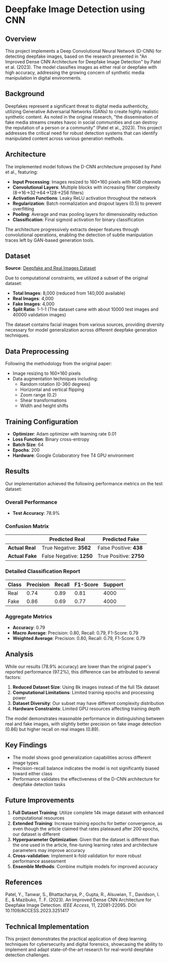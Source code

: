 # Deepfake Image Detection using CNN

## Overview

This project implements a Deep Convolutional Neural Network (D-CNN) for detecting deepfake images, based on the research presented in "An Improved Dense CNN Architecture for Deepfake Image Detection" by Patel et al. (2023). The model classifies images as either real or deepfake with high accuracy, addressing the growing concern of synthetic media manipulation in digital environments.

## Background

Deepfakes represent a significant threat to digital media authenticity, utilizing Generative Adversarial Networks (GANs) to create highly realistic synthetic content. As noted in the original research, "the dissemination of fake media streams creates havoc in social communities and can destroy the reputation of a person or a community" (Patel et al., 2023). This project addresses the critical need for robust detection systems that can identify manipulated content across various generation methods.

## Architecture

The implemented model follows the D-CNN architecture proposed by Patel et al., featuring:

- **Input Processing**: Images resized to 160×160 pixels with RGB channels
- **Convolutional Layers**: Multiple blocks with increasing filter complexity (8→16→32→64→128→256 filters)
- **Activation Functions**: Leaky ReLU activation throughout the network
- **Regularization**: Batch normalization and dropout layers (0.5) to prevent overfitting
- **Pooling**: Average and max pooling layers for dimensionality reduction
- **Classification**: Final sigmoid activation for binary classification

The architecture progressively extracts deeper features through convolutional operations, enabling the detection of subtle manipulation traces left by GAN-based generation tools.

## Dataset

**Source**: [Deepfake and Real Images Dataset](https://www.kaggle.com/datasets/manjilkarki/deepfake-and-real-images)

Due to computational constraints, we utilized a subset of the original dataset:
- **Total Images**: 8,000 (reduced from 140,000 available)
- **Real Images**: 4,000
- **Fake Images**: 4,000
- **Split Ratio**: 1-1-1 (The dataset came with about 10000 test images and 40000 validation images)

The dataset contains facial images from various sources, providing diversity necessary for model generalization across different deepfake generation techniques.

## Data Preprocessing

Following the methodology from the original paper:
- Image resizing to 160×160 pixels
- Data augmentation techniques including:
  - Random rotation (0-360 degrees)
  - Horizontal and vertical flipping
  - Zoom range (0.2)
  - Shear transformations
  - Width and height shifts

## Training Configuration

- **Optimizer**: Adam optimizer with learning rate 0.01
- **Loss Function**: Binary cross-entropy
- **Batch Size**: 64
- **Epochs**: 200
- **Hardware**: Google Colaboratory free T4 GPU environment

## Results

Our implementation achieved the following performance metrics on the test dataset:

### Overall Performance
- **Test Accuracy**: 78.9%

### Confusion Matrix
|                      | Predicted Real | Predicted Fake |
|----------------------|----------------|----------------|
| **Actual Real**      | True Negative: **3562** | False Positive: **438** |
| **Actual Fake**      | False Negative: **1250** | True Positive: **2750** |

### Detailed Classification Report
| Class | Precision | Recall | F1-Score | Support |
|-------|-----------|--------|----------|---------|
| Real  | 0.74      | 0.89   | 0.81     | 4000    |
| Fake  | 0.86      | 0.69   | 0.77     | 4000    |

### Aggregate Metrics
- **Accuracy**: 0.79
- **Macro Average**: Precision: 0.80, Recall: 0.79, F1-Score: 0.79
- **Weighted Average**: Precision: 0.80, Recall: 0.79, F1-Score: 0.79

## Analysis

While our results (78.9% accuracy) are lower than the original paper's reported performance (97.2%), this difference can be attributed to several factors:

1. **Reduced Dataset Size**: Using 8k images instead of the full 15k dataset
2. **Computational Limitations**: Limited training epochs and processing power
3. **Dataset Diversity**: Our subset may have different complexity distribution
4. **Hardware Constraints**: Limited GPU resources affecting training depth

The model demonstrates reasonable performance in distinguishing between real and fake images, with slightly better precision on fake image detection (0.86) but higher recall on real images (0.89).

## Key Findings

- The model shows good generalization capabilities across different image types
- Precision-recall balance indicates the model is not significantly biased toward either class
- Performance validates the effectiveness of the D-CNN architecture for deepfake detection tasks

## Future Improvements

1. **Full Dataset Training**: Utilize complete 14k image dataset with enhanced computational resources
2. **Extended Training**: Increase training epochs for better convergence, as even though the article claimed that rates plateaued after 200 epochs, our dataset is different
3. **Hyperparameter Optimization**: Given that the dataset is different than the one used in the article, fine-tuning learning rates and architecture parameters may improve accuracy
4. **Cross-validation**: Implement k-fold validation for more robust performance assessment
5. **Ensemble Methods**: Combine multiple models for improved accuracy

## References

Patel, Y., Tanwar, S., Bhattacharya, P., Gupta, R., Alsuwian, T., Davidson, I. E., & Mazibuko, T. F. (2023). An Improved Dense CNN Architecture for Deepfake Image Detection. *IEEE Access*, 11, 22081-22095. DOI: 10.1109/ACCESS.2023.3251417

## Technical Implementation

This project demonstrates the practical application of deep learning techniques for cybersecurity and digital forensics, showcasing the ability to implement and adapt state-of-the-art research for real-world deepfake detection challenges.
